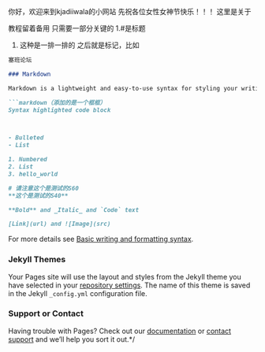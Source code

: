 你好，欢迎来到kjadiiwala的小网站
先祝各位女性女神节快乐！！！
这里是关于



































































教程留着备用
只需要一部分关键的
1.#是标题
1. 这种是一排一排的
之后就是标记，比如
```markdown
塞班论坛

### Markdown

Markdown is a lightweight and easy-to-use syntax for styling your writing. It includes conventions for

```markdown（添加的是一个框框）
Syntax highlighted code block



- Bulleted
- List

1. Numbered
2. List
3. hello_world

# 请注意这个是测试的S60
**这个是测试的S40**

**Bold** and _Italic_ and `Code` text

[Link](url) and ![Image](src)
```

For more details see [Basic writing and formatting syntax](https://docs.github.com/en/github/writing-on-github/getting-started-with-writing-and-formatting-on-github/basic-writing-and-formatting-syntax).

### Jekyll Themes

Your Pages site will use the layout and styles from the Jekyll theme you have selected in your [repository settings](https://github.com/kjadiiwala/kjadiiwala.github.io/settings/pages). The name of this theme is saved in the Jekyll `_config.yml` configuration file.

### Support or Contact

Having trouble with Pages? Check out our [documentation](https://docs.github.com/categories/github-pages-basics/) or [contact support](https://support.github.com/contact) and we’ll help you sort it out.*/
